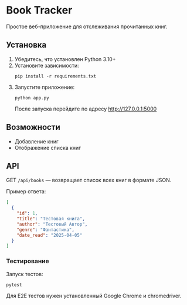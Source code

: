 # Book Tracker

Простое веб-приложение для отслеживания прочитанных книг.

## Установка

1. Убедитесь, что установлен Python 3.10+
2. Установите зависимости:  
   ```
   pip install -r requirements.txt
   ```
3. Запустите приложение:
    ```
    python app.py
    ```
    После запуска перейдите по адресу http://127.0.0.1:5000
## Возможности

  -  Добавление книг
  -  Отображение списка книг

## API

GET `/api/books` — возвращает список всех книг в формате JSON.

Пример ответа:
```json
[
  {
    "id": 1,
    "title": "Тестовая книга",
    "author": "Тестовый Автор",
    "genre": "Фантастика",
    "date_read": "2025-04-05"
  }
]
```
### Тестирование
Запуск тестов:   
 ```
pytest
```
Для E2E тестов нужен установленный Google Chrome и chromedriver.